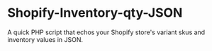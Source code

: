 # Shopify-Inventory-qty-JSON
A quick PHP script that echos your Shopify store's variant skus and inventory values in JSON.
